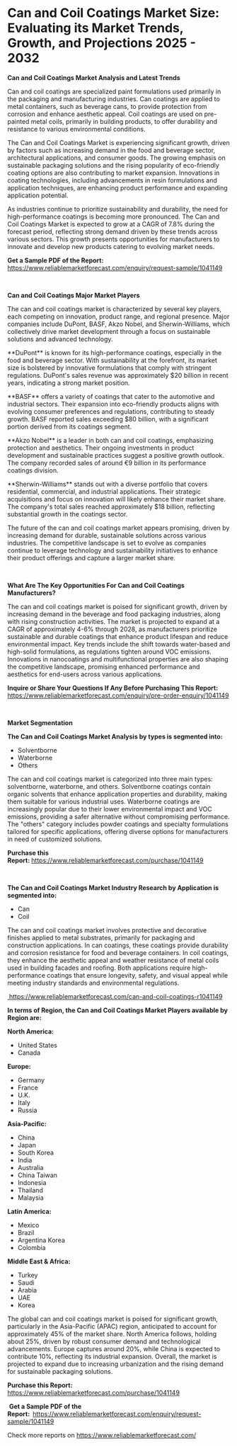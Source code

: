 <p><h1>Can and Coil Coatings Market Size: Evaluating its Market Trends, Growth, and Projections 2025 - 2032</h1></p><p><strong>Can and Coil Coatings Market Analysis and Latest Trends</strong></p>
<p><p>Can and coil coatings are specialized paint formulations used primarily in the packaging and manufacturing industries. Can coatings are applied to metal containers, such as beverage cans, to provide protection from corrosion and enhance aesthetic appeal. Coil coatings are used on pre-painted metal coils, primarily in building products, to offer durability and resistance to various environmental conditions.</p><p>The Can and Coil Coatings Market is experiencing significant growth, driven by factors such as increasing demand in the food and beverage sector, architectural applications, and consumer goods. The growing emphasis on sustainable packaging solutions and the rising popularity of eco-friendly coating options are also contributing to market expansion. Innovations in coating technologies, including advancements in resin formulations and application techniques, are enhancing product performance and expanding application potential.</p><p>As industries continue to prioritize sustainability and durability, the need for high-performance coatings is becoming more pronounced. The Can and Coil Coatings Market is expected to grow at a CAGR of 7.8% during the forecast period, reflecting strong demand driven by these trends across various sectors. This growth presents opportunities for manufacturers to innovate and develop new products catering to evolving market needs.</p></p>
<p><strong>Get a Sample PDF of the Report:&nbsp;</strong> <a href="https://www.reliablemarketforecast.com/enquiry/request-sample/1041149?utm_campaign=1080&utm_medium=2&utm_source=Github&utm_content=ia&utm_term=07012025&utm_id=can-and-coil-coatings">https://www.reliablemarketforecast.com/enquiry/request-sample/1041149</a></p>
<p>&nbsp;</p>
<p><strong>Can and Coil Coatings Major Market Players</strong></p>
<p><p>The can and coil coatings market is characterized by several key players, each competing on innovation, product range, and regional presence. Major companies include DuPont, BASF, Akzo Nobel, and Sherwin-Williams, which collectively drive market development through a focus on sustainable solutions and advanced technology.</p><p>**DuPont** is known for its high-performance coatings, especially in the food and beverage sector. With sustainability at the forefront, its market size is bolstered by innovative formulations that comply with stringent regulations. DuPont's sales revenue was approximately $20 billion in recent years, indicating a strong market position.</p><p>**BASF** offers a variety of coatings that cater to the automotive and industrial sectors. Their expansion into eco-friendly products aligns with evolving consumer preferences and regulations, contributing to steady growth. BASF reported sales exceeding $80 billion, with a significant portion derived from its coatings segment.</p><p>**Akzo Nobel** is a leader in both can and coil coatings, emphasizing protection and aesthetics. Their ongoing investments in product development and sustainable practices suggest a positive growth outlook. The company recorded sales of around €9 billion in its performance coatings division.</p><p>**Sherwin-Williams** stands out with a diverse portfolio that covers residential, commercial, and industrial applications. Their strategic acquisitions and focus on innovation will likely enhance their market share. The company's total sales reached approximately $18 billion, reflecting substantial growth in the coatings sector.</p><p>The future of the can and coil coatings market appears promising, driven by increasing demand for durable, sustainable solutions across various industries. The competitive landscape is set to evolve as companies continue to leverage technology and sustainability initiatives to enhance their product offerings and capture a larger market share.</p></p>
<p>&nbsp;</p>
<p><strong>What Are The Key Opportunities For Can and Coil Coatings Manufacturers?</strong></p>
<p><p>The can and coil coatings market is poised for significant growth, driven by increasing demand in the beverage and food packaging industries, along with rising construction activities. The market is projected to expand at a CAGR of approximately 4-6% through 2028, as manufacturers prioritize sustainable and durable coatings that enhance product lifespan and reduce environmental impact. Key trends include the shift towards water-based and high-solid formulations, as regulations tighten around VOC emissions. Innovations in nanocoatings and multifunctional properties are also shaping the competitive landscape, promising enhanced performance and aesthetics for end-users across various applications.</p></p>
<p><strong>Inquire or Share Your Questions If Any Before Purchasing This Report:</strong> <a href="https://www.reliablemarketforecast.com/enquiry/pre-order-enquiry/1041149?utm_campaign=1080&utm_medium=2&utm_source=Github&utm_content=ia&utm_term=07012025&utm_id=can-and-coil-coatings">https://www.reliablemarketforecast.com/enquiry/pre-order-enquiry/1041149</a></p>
<p>&nbsp;</p>
<p><strong>Market Segmentation</strong></p>
<p><strong>The Can and Coil Coatings Market Analysis by types is segmented into:</strong></p>
<p><ul><li>Solventborne</li><li>Waterborne</li><li>Others</li></ul></p>
<p><p>The can and coil coatings market is categorized into three main types: solventborne, waterborne, and others. Solventborne coatings contain organic solvents that enhance application properties and durability, making them suitable for various industrial uses. Waterborne coatings are increasingly popular due to their lower environmental impact and VOC emissions, providing a safer alternative without compromising performance. The "others" category includes powder coatings and specialty formulations tailored for specific applications, offering diverse options for manufacturers in need of customized solutions.</p></p>
<p><strong>Purchase this Report:&nbsp;</strong><a href="https://www.reliablemarketforecast.com/purchase/1041149?utm_campaign=1080&utm_medium=2&utm_source=Github&utm_content=ia&utm_term=07012025&utm_id=can-and-coil-coatings">https://www.reliablemarketforecast.com/purchase/1041149</a></p>
<p>&nbsp;</p>
<p><strong>The Can and Coil Coatings Market Industry Research by Application is segmented into:</strong></p>
<p><ul><li>Can</li><li>Coil</li></ul></p>
<p><p>The can and coil coatings market involves protective and decorative finishes applied to metal substrates, primarily for packaging and construction applications. In can coatings, these coatings provide durability and corrosion resistance for food and beverage containers. In coil coatings, they enhance the aesthetic appeal and weather resistance of metal coils used in building facades and roofing. Both applications require high-performance coatings that ensure longevity, safety, and visual appeal while meeting industry standards and environmental regulations.</p></p>
<p><a href="https://www.reliablemarketforecast.com/can-and-coil-coatings-r1041149?utm_campaign=1080&utm_medium=2&utm_source=Github&utm_content=ia&utm_term=07012025&utm_id=can-and-coil-coatings">&nbsp;https://www.reliablemarketforecast.com/can-and-coil-coatings-r1041149</a></p>
<p><strong>In terms of Region, the Can and Coil Coatings Market Players available by Region are:</strong></p>
<p>
    <p> <strong> North America: </strong>
        <ul>
            <li>United States</li>
            <li>Canada</li>
        </ul>
        </p> 
    <p> <strong> Europe: </strong>
        <ul>
            <li>Germany</li>
            <li>France</li>
            <li>U.K.</li>
            <li>Italy</li>
            <li>Russia</li>
        </ul>
        </p> 
    <p> <strong> Asia-Pacific: </strong>
        <ul>
            <li>China</li>
            <li>Japan</li>
            <li>South Korea</li>
            <li>India</li>
            <li>Australia</li>
            <li>China Taiwan</li>
            <li>Indonesia</li>
            <li>Thailand</li>
            <li>Malaysia</li>
        </ul>
        </p> 
    <p> <strong> Latin America: </strong>
        <ul>
            <li>Mexico</li>
            <li>Brazil</li>
            <li>Argentina Korea</li>
            <li>Colombia</li>
        </ul>
        </p> 
    <p> <strong> Middle East & Africa: </strong>
        <ul>
            <li>Turkey</li>
            <li>Saudi</li>
            <li>Arabia</li>
            <li>UAE</li>
            <li>Korea</li>
        </ul>
    </p>
    </p>
<p><p>The global can and coil coatings market is poised for significant growth, particularly in the Asia-Pacific (APAC) region, anticipated to account for approximately 45% of the market share. North America follows, holding about 25%, driven by robust consumer demand and technological advancements. Europe captures around 20%, while China is expected to contribute 10%, reflecting its industrial expansion. Overall, the market is projected to expand due to increasing urbanization and the rising demand for sustainable packaging solutions.</p></p>
<p><strong>Purchase this Report: </strong><a href="https://www.reliablemarketforecast.com/purchase/1041149?utm_campaign=1080&utm_medium=2&utm_source=Github&utm_content=ia&utm_term=07012025&utm_id=can-and-coil-coatings">https://www.reliablemarketforecast.com/purchase/1041149</a></p>
<p>&nbsp;<strong>Get a Sample PDF of the Report:&nbsp;&nbsp;</strong><a href="https://www.reliablemarketforecast.com/enquiry/request-sample/1041149?utm_campaign=1080&utm_medium=2&utm_source=Github&utm_content=ia&utm_term=07012025&utm_id=can-and-coil-coatings">https://www.reliablemarketforecast.com/enquiry/request-sample/1041149</a></p>
<p><strong></strong></p>
<p>Check more reports on <a href="https://www.reliablemarketforecast.com/?utm_campaign=1080&utm_medium=2&utm_source=Github&utm_content=ia&utm_term=07012025&utm_id=can-and-coil-coatings">https://www.reliablemarketforecast.com/</a></p>